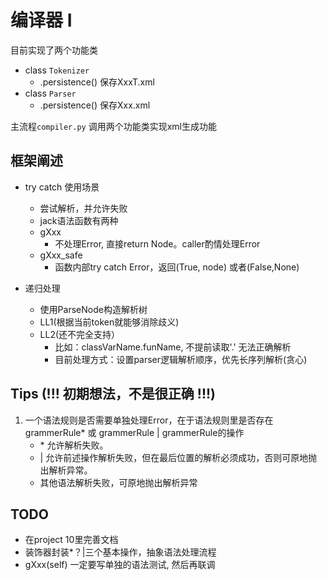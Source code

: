 # 编译器 I

目前实现了两个功能类
- class `Tokenizer`
  - .persistence() 保存XxxT.xml
- class `Parser`
  - .persistence() 保存Xxx.xml

主流程`compiler.py` 调用两个功能类实现xml生成功能  


## 框架阐述
- try catch 使用场景
  - 尝试解析，并允许失败
  - jack语法函数有两种
  - gXxx 
    - 不处理Error, 直接return Node。caller酌情处理Error
  - gXxx_safe
      - 函数内部try catch Error，返回(True, node) 或者(False,None)

- 递归处理
  - 使用ParseNode构造解析树
  - LL1(根据当前token就能够消除歧义)
  - LL2(还不完全支持）
    - 比如：classVarName.funName, 不提前读取'.' 无法正确解析
    - 目前处理方式：设置parser逻辑解析顺序，优先长序列解析(贪心)

## Tips (!!! 初期想法，不是很正确 !!!)
1) 一个语法规则是否需要单独处理Error，在于语法规则里是否存在grammerRule* 或 grammerRule | grammerRule的操作
    - \* 允许解析失败。
    - |  允许前述操作解析失败，但在最后位置的解析必须成功，否则可原地抛出解析异常。
    - 其他语法解析失败，可原地抛出解析异常

## TODO
- 在project 10里完善文档
- 装饰器封装*？|三个基本操作，抽象语法处理流程
- gXxx(self) 一定要写单独的语法测试, 然后再联调